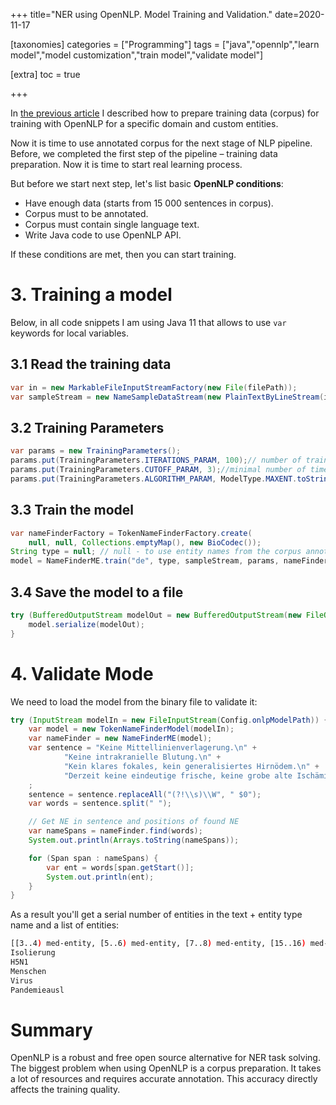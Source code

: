 +++
title="NER using OpenNLP. Model Training and Validation."
date=2020-11-17

[taxonomies]
categories = ["Programming"]
tags = ["java","opennlp","learn model","model customization","train model","validate model"]

[extra]
toc = true

+++

In [the previous article](https://nnovakova.github.io/opennlp-ner-annotaton/) I described how to prepare training data (corpus) for training with OpenNLP for a specific domain and custom entities. 

Now it is time to use annotated corpus for the next stage of NLP pipeline.
Before, we completed the first step of the pipeline – training data preparation. Now it is time to start real learning process.

But before we start next step, let's list basic __OpenNLP conditions__:

- Have enough data  (starts from 15 000 sentences in corpus).
- Corpus must to be annotated.
- Corpus must contain single language text.
- Write Java code to use OpenNLP API. 

If these conditions are met, then you can start training.

# 3. Training a model

Below, in all code snippets I am using Java 11 that allows to use `var` keywords for local variables.

## 3.1 Read the training data

```java
var in = new MarkableFileInputStreamFactory(new File(filePath));
var sampleStream = new NameSampleDataStream(new PlainTextByLineStream(in, StandardCharsets.UTF_8));
```

## 3.2 Training Parameters

```java
var params = new TrainingParameters();
params.put(TrainingParameters.ITERATIONS_PARAM, 100);// number of training iterations
params.put(TrainingParameters.CUTOFF_PARAM, 3);//minimal number of times a feature must be seen
params.put(TrainingParameters.ALGORITHM_PARAM, ModelType.MAXENT.toString());
```

## 3.3 Train the model

```java
var nameFinderFactory = TokenNameFinderFactory.create(
    null, null, Collections.emptyMap(), new BioCodec());
String type = null; // null - to use entity names from the corpus annotations
model = NameFinderME.train("de", type, sampleStream, params, nameFinderFactory);
```

## 3.4 Save the model to a file

```java
try (BufferedOutputStream modelOut = new BufferedOutputStream(new FileOutputStream(onlpModelPath))) {
    model.serialize(modelOut);
}
```

# 4. Validate Mode

We need to load the model from the binary file to validate it:

```java
try (InputStream modelIn = new FileInputStream(Config.onlpModelPath)) {
    var model = new TokenNameFinderModel(modelIn);
    var nameFinder = new NameFinderME(model);
    var sentence = "Keine Mittellinienverlagerung.\n" +
            "Keine intrakranielle Blutung.\n" +
            "Kein klares fokales, kein generalisiertes Hirnödem.\n" +
            "Derzeit keine eindeutige frische, keine grobe alte Ischämie.";
    ;
    sentence = sentence.replaceAll("(?!\\s)\\W", " $0");
    var words = sentence.split(" ");

    // Get NE in sentence and positions of found NE
    var nameSpans = nameFinder.find(words);
    System.out.println(Arrays.toString(nameSpans));

    for (Span span : nameSpans) {
        var ent = words[span.getStart()];
        System.out.println(ent);
    }
}
```

As a result you'll get a serial number of entities in the text + entity type name and a list of entities:

```bash
[[3..4) med-entity, [5..6) med-entity, [7..8) med-entity, [15..16) med-entity, [21..23) med-entity]
Isolierung
H5N1
Menschen
Virus
Pandemieausl
```

# Summary

OpenNLP is a robust and free open source alternative for NER task solving. 
The biggest problem when using OpenNLP is a corpus preparation. It takes a lot of resources and requires accurate annotation. This accuracy directly affects the training quality.

